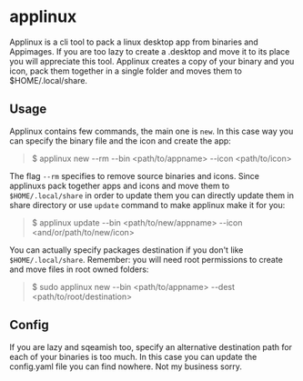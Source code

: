 # applinux

Applinux is a cli tool to pack a linux desktop app from binaries and Appimages. 
If you are too lazy to create a .desktop and move it to its place you will appreciate this tool.
Applinux creates a copy of your binary and you icon, pack them together in a single folder and moves them to $HOME/.local/share.

## Usage

Applinux contains few commands, the main one is `new`. In this case way you can specify the binary file and the icon and create the app:

> $ applinux new <appname> --rm --bin <path/to/appname> --icon <path/to/icon>

The flag `--rm` specifies to remove source binaries and icons. Since applinuxs pack together apps and icons and move them to `$HOME/.local/share` in order to update them you can directly update them in share directory or use `update` command to make applinux make it for you:

> $ applinux update <appname> --bin <path/to/new/appname> --icon <and/or/path/to/new/icon>

You can actually specify packages destination if you don't like `$HOME/.local/share`. Remember: you will need root permissions to create and move files in root owned folders:

> $ sudo applinux new <appname> --bin <path/to/appname> --dest <path/to/root/destination>

## Config

If you are lazy and sqeamish too, specify an alternative destination path for each of your binaries is too much. In this case you can update the config.yaml file you can find nowhere. Not my business sorry.
